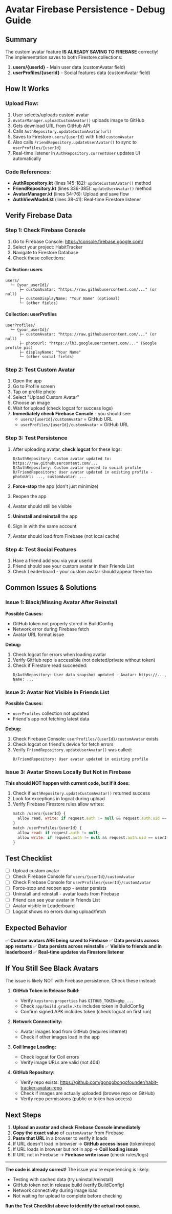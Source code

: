 # Avatar Firebase Persistence - Debug Guide

## Summary
The custom avatar feature **IS ALREADY SAVING TO FIREBASE** correctly! The implementation saves to both Firestore collections:
1. **users/{userId}** - Main user data (customAvatar field)
2. **userProfiles/{userId}** - Social features data (customAvatar field)

## How It Works

### Upload Flow:
1. User selects/uploads custom avatar
2. `AvatarManager.uploadCustomAvatar()` uploads image to GitHub
3. Gets download URL from GitHub API
4. Calls `AuthRepository.updateCustomAvatar(url)`
5. Saves to Firestore `users/{userId}` with field `customAvatar`
6. Also calls `FriendRepository.updateUserAvatar()` to sync to `userProfiles/{userId}`
7. Real-time listener in `AuthRepository.currentUser` updates UI automatically

### Code References:
- **AuthRepository.kt** (lines 145-182): `updateCustomAvatar()` method
- **FriendRepository.kt** (lines 336-385): `updateUserAvatar()` method
- **AvatarManager.kt** (lines 54-76): Upload and save flow
- **AuthViewModel.kt** (lines 38-41): Real-time Firestore listener

## Verify Firebase Data

### Step 1: Check Firebase Console
1. Go to Firebase Console: https://console.firebase.google.com/
2. Select your project: HabitTracker
3. Navigate to Firestore Database
4. Check these collections:

#### Collection: **users**
```
users/
  └─ {your_userId}/
      ├─ customAvatar: "https://raw.githubusercontent.com/..." (or null)
      ├─ customDisplayName: "Your Name" (optional)
      └─ (other fields)
```

#### Collection: **userProfiles**
```
userProfiles/
  └─ {your_userId}/
      ├─ customAvatar: "https://raw.githubusercontent.com/..." (or null)
      ├─ photoUrl: "https://lh3.googleusercontent.com/..." (Google profile pic)
      ├─ displayName: "Your Name"
      └─ (other social fields)
```

### Step 2: Test Custom Avatar
1. Open the app
2. Go to Profile screen
3. Tap on profile photo
4. Select "Upload Custom Avatar"
5. Choose an image
6. Wait for upload (check logcat for success logs)
7. **Immediately check Firebase Console** - you should see:
   - `users/{userId}/customAvatar` = GitHub URL
   - `userProfiles/{userId}/customAvatar` = GitHub URL

### Step 3: Test Persistence
1. After uploading avatar, **check logcat** for these logs:
   ```
   D/AuthRepository: Custom avatar updated to: https://raw.githubusercontent.com/...
   D/AuthRepository: Custom avatar synced to social profile
   D/FriendRepository: User avatar updated in existing profile - photoUrl: ..., customAvatar: ...
   ```

2. **Force-stop** the app (don't just minimize)
3. Reopen the app
4. Avatar should still be visible

5. **Uninstall and reinstall** the app
6. Sign in with the same account
7. Avatar should load from Firebase (not local cache)

### Step 4: Test Social Features
1. Have a friend add you via your userId
2. Friend should see your custom avatar in their Friends List
3. Check Leaderboard - your custom avatar should appear there too

## Common Issues & Solutions

### Issue 1: Black/Missing Avatar After Reinstall
**Possible Causes:**
- GitHub token not properly stored in BuildConfig
- Network error during Firebase fetch
- Avatar URL format issue

**Debug:**
1. Check logcat for errors when loading avatar
2. Verify GitHub repo is accessible (not deleted/private without token)
3. Check if Firestore read succeeded:
   ```
   D/AuthRepository: User data snapshot updated - Avatar: https://..., Name: ...
   ```

### Issue 2: Avatar Not Visible in Friends List
**Possible Causes:**
- `userProfiles` collection not updated
- Friend's app not fetching latest data

**Debug:**
1. Check Firebase Console: `userProfiles/{userId}/customAvatar` exists
2. Check logcat on friend's device for fetch errors
3. Verify `FriendRepository.updateUserAvatar()` was called:
   ```
   D/FriendRepository: User avatar updated in existing profile
   ```

### Issue 3: Avatar Shows Locally But Not in Firebase
**This should NOT happen with current code, but if it does:**
1. Check if `authRepository.updateCustomAvatar()` returned success
2. Look for exceptions in logcat during upload
3. Verify Firebase Firestore rules allow writes:
   ```javascript
   match /users/{userId} {
     allow read, write: if request.auth != null && request.auth.uid == userId;
   }
   match /userProfiles/{userId} {
     allow read: if request.auth != null;
     allow write: if request.auth != null && request.auth.uid == userId;
   }
   ```

## Test Checklist

- [ ] Upload custom avatar
- [ ] Check Firebase Console for `users/{userId}/customAvatar`
- [ ] Check Firebase Console for `userProfiles/{userId}/customAvatar`
- [ ] Force-stop and reopen app - avatar persists
- [ ] Uninstall and reinstall - avatar loads from Firebase
- [ ] Friend can see your avatar in Friends List
- [ ] Avatar visible in Leaderboard
- [ ] Logcat shows no errors during upload/fetch

## Expected Behavior

✅ **Custom avatars ARE being saved to Firebase**
✅ **Data persists across app restarts**
✅ **Data persists across reinstalls**
✅ **Visible to friends and in leaderboard**
✅ **Real-time updates via Firestore listener**

## If You Still See Black Avatars

The issue is likely NOT with Firebase persistence. Check these instead:

1. **GitHub Token in Release Build:**
   - Verify `keystore.properties` has `GITHUB_TOKEN=ghp_...`
   - Check `app/build.gradle.kts` includes token in BuildConfig
   - Confirm signed APK includes token (check logcat on first run)

2. **Network Connectivity:**
   - Avatar images load from GitHub (requires internet)
   - Check if other images load in the app

3. **Coil Image Loading:**
   - Check logcat for Coil errors
   - Verify image URLs are valid (not 404)

4. **GitHub Repository:**
   - Verify repo exists: https://github.com/gongobongofounder/habit-tracker-avatar-repo
   - Check if images are actually uploaded (browse repo on GitHub)
   - Verify repo permissions (public or token has access)

## Next Steps

1. **Upload an avatar and check Firebase Console immediately**
2. **Copy the exact value** of `customAvatar` from Firebase
3. **Paste that URL** in a browser to verify it loads
4. If URL doesn't load in browser → **GitHub access issue** (token/repo)
5. If URL loads in browser but not in app → **Coil loading issue**
6. If URL not in Firebase → **Firebase write issue** (check rules/logs)

---

**The code is already correct!** The issue you're experiencing is likely:
- Testing with cached data (try uninstall/reinstall)
- GitHub token not in release build (verify BuildConfig)
- Network connectivity during image load
- Not waiting for upload to complete before checking

**Run the Test Checklist above to identify the actual root cause.**
